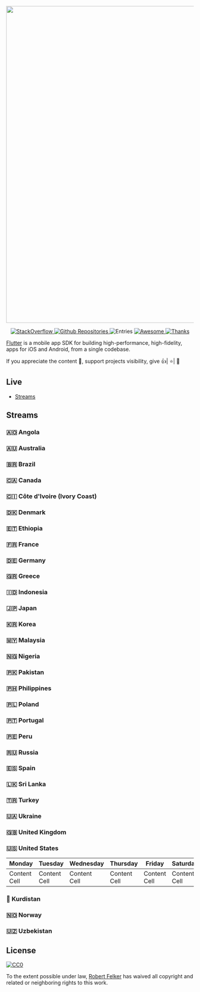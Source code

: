 [<img src="https://user-images.githubusercontent.com/1295961/45949308-cbb2f680-bffb-11e8-8054-28c35ed6d132.png" align="center" width="850">](https://flutter.dev/)

<p align="center">
  <a href="https://stackoverflow.com/questions/tagged/flutter?sort=votes">
    <img alt="StackOverflow" src="https://img.shields.io/badge/StackOverflow-16,410-orange.svg" />
  </a>
  <a href="https://github.com/search?q=flutter+language%3Adart&type=Repositories">
    <img alt="Github Repositories" src="https://img.shields.io/badge/Repos-101895-brightgreen.svg" />
  </a>
  <img alt="Entries" src="https://img.shields.io/badge/Items-342-lightgrey.svg" />
  <a href="https://github.com/sindresorhus/awesome">
    <img alt="Awesome" src="https://cdn.rawgit.com/sindresorhus/awesome/d7305f38d29fed78fa85652e3a63e154dd8e8829/media/badge.svg" />
  </a>
  <a href="https://saythanks.io/to/Solido" target="_blank">
    <img alt="Thanks" src="https://img.shields.io/badge/Say%20Thanks-!-1EAEDB.svg" />
  </a>
</p>

<a href="https://flutter.dev/">Flutter</a> is a mobile app SDK for building high-performance, high-fidelity, apps for iOS and Android, from a single codebase.

If you appreciate the content 📖, support projects visibility, give 👍| ⭐| 👏


## Live

- [Streams](#steams)

## Streams

### 🇦🇴 Angola


### 🇦🇺 Australia


### 🇧🇷 Brazil


### 🇨🇦 Canada


### 🇨🇮 Côte d'Ivoire (Ivory Coast)


### 🇩🇰 Denmark


### 🇪🇹 Ethiopia


### 🇫🇷 France


### 🇩🇪 Germany


### 🇬🇷 Greece


### 🇮🇩 Indonesia


### 🇯🇵 Japan


### 🇰🇷 Korea


### 🇲🇾 Malaysia


### 🇳🇬 Nigeria


### 🇵🇰 Pakistan


### 🇵🇭 Philippines


### 🇵🇱 Poland


### 🇵🇹 Portugal


### 🇵🇪 Peru


### 🇷🇺 Russia


### 🇪🇸 Spain


### 🇱🇰 Sri Lanka


### 🇹🇷 Turkey


### 🇺🇦 Ukraine


### 🇬🇧 United Kingdom


### 🇺🇸 United States

| Monday          | Tuesday         | Wednesday       | Thursday        | Friday          | Saturday        | Sunday              
| --------------- | --------------- | --------------- | --------------- | --------------- | --------------- | ---------------
| Content Cell    | Content Cell    | Content Cell    | Content Cell    | Content Cell    | Content Cell    | Content Cell


### 🏴 Kurdistan


### 🇳🇴 Norway


### 🇺🇿 Uzbekistan


## License

[![CC0](http://mirrors.creativecommons.org/presskit/buttons/88x31/svg/cc-zero.svg)](https://creativecommons.org/publicdomain/zero/1.0/)

To the extent possible under law, [Robert Felker](https://www.linkedin.com/in/robert-felker/) has waived all copyright and related or neighboring rights to this work.
